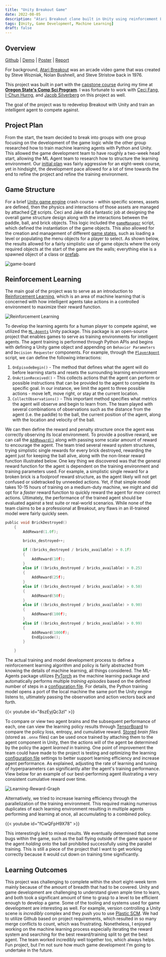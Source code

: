 ```yaml
---
title: "Unity Breakout Game"
date: 2022-08-05
description: "Atari Breakout clone built in Unity using reinforcement Learning for the computer agent"
tags: [Unity, Game Development, Machine Learning]
draft: false
---
```


## Overview
[Github](https://github.com/Minkus-14/ML-Breakout) | [Demo](https://jaredtconnor.github.io/ML-Breakout/) | [Poster](/images/project_images/ml_breakout/ML-Breakout-Poster.pdf) | [Report](/images/project_images/ml_breakout/final-report.pdf)

For background, [Atari Breakout](https://en.wikipedia.org/wiki/Breakout_(video_game)) was an arcade video game that was created by Steve Wozniak, Nolan Bushnell, and Steve Stristow back in 1976. 

This project was built in part with the [capstone course](https://ecampus.oregonstate.edu/soc/ecatalog/ecoursedetail.htm?subject=CS&coursenumber=467&termcode=all) during my time at [**Oregon State's Comp Sci Program**](https://eecs.oregonstate.edu/academic/online-cs-postbacc). I was fortunate to work with [Ceci Fang](https://github.com/CcEeCcIi), [I-Chun Hurng](https://www.linkedin.com/in/ichunhurng/), and [Jacob Silverberg](https://www.linkedin.com/in/jacobsilverberg/) on this project as well.  

The goal of the project was to redevelop Breakout with Unity and train an intelligent agent to compete against.

## Project Plan 
From the start, the team decided to break into groups with one group focusing on the development of the game logic while the other group researched how to train machine learning agents with Python and Unity. This allowed the game development team to have roughly a two-week head start, allowing the ML Agent team to research how to structure the learning environment. Our [initial plan](/files/ML_Breakout_Task.pdf) was fairly aggressive for an eight-week course, yet in hindsight, the development pace allowed for a lot of time towards the end to refine the project and refine the training environment.
  
## Game Structure 
For a brief [Unity game engine](https://en.wikipedia.org/wiki/Unity_(game_engine)) crash course - within specific scenes, assets are defined, then the physics and interactions of those assets are managed by attached [C#](https://docs.microsoft.com/en-us/archive/msdn-magazine/2014/august/unity-developing-your-first-game-with-unity-and-csharp) scripts. Ceci and Jake did a fantastic job at designing the overall game structure design along with the interactions between the paddle, ball, and brick objects. This logic included the [`gameManager`](https://github.com/Minkus-14/ML-Breakout/blob/main/Assets/Scripts/MainScripts/GameManager.cs) script, which defined the instantiation of the game objects. This also allowed for the creation and management of different [game states](https://www.youtube.com/watch?v=4I0vonyqMi8), such as loading a level or populating the menu objects for a player to select. As shown below, the results allowed for a fairly simplistic use of game objects where the only required objects at the start of the game are the walls; everything else is a spawned object of a class or [prefab](https://docs.unity3d.com/Manual/Prefabs.html).

![game-board](/images/project_images/ml_breakout/game-board.png)  

## Reinforcement Learning

The main goal of the project was to serve as an introduction to [Reinforcement Learning](https://en.wikipedia.org/wiki/Reinforcement_learning), which is an area of machine learning that is concerned with how intelligent agents take actions in a controlled environment to maximize their reward function. 

![Reinforcement Learning](/images/project_images/ml_breakout/Reinforcement-Learning.png)

To develop the learning agents for a human player to compete against, we utilized the [`ML-Agents`](https://github.com/Unity-Technologies/ml-agents) Unity package. This package is an open-source project that enables games to serve as training environments for intelligent agents. The agent training is performed through Python APIs and begins with defining a Unity game object and appending on `Behavior Parameters` and `Decision Requester` components. For example, through the [`PlayerAgent`](https://github.com/Minkus-14/ML-Breakout/blob/main/Assets/Scripts/AgentScripts/PlayerAgent.cs) script, we can define the following interactions:

1. `OnEpisodeBegin()` - The method that defines what the agent will do before learning starts and resets the surrounding learning environment 
2. `OnActionReceived()` - This collects actions that the agent can perform or possible instructions that can be provided to the agent to complete its specific goal. In our instance, we limit the agent to three possible actions - move left, move right, or stay at the current location.  
3. `CollectObservations()` - This important method specifies what metrics the agent will observe and begin to learn from. The team played with several combinations of observations such as the distance from the agent (i.e. the paddle) to the ball, the current position of the agent, along with the location and velocity of the ball. 

We can then define the reward and penalty structure once the agent was correctly observing its local environment. To provide a positive reward, we can call the [`AddReward()`](https://github.com/Unity-Technologies/ml-agents/blob/release_19_docs/docs/Learning-Environment-Design-Agents.md#rewards) along with passing some scalar amount of reward to encourage the agent. The team tried several reward system structures, trying simplistic single rewards for every brick destroyed, rewarding the agent just for keeping the ball alive, along with the non-linear reward function illustrated below. One key thing we discovered was that the general reward function for the agent is dependent on the training environment and training parameters used. For example, a simplistic single reward for a broken brick is a foolproof reward structure, as the agent likely will not get confused or sidetracked by unneeded actions. Yet, if that simple model takes 10-15 hours of training on a medium-duty machine, we might and did opt for a _faster_ reward function to quickly reward the agent for _more_ correct actions. Ultimately, the performance of the trained agent should be evaluated against a test suite or real-world scenarios. While none of the team claims to be a professional at Breakout, any flaws in an ill-trained model were fairly quickly seen.


```c
public void BrickDestroyed()
    {
        AddReward(1.0f);

        bricks_destroyed++; 

        if ((bricks_destroyed / bricks_available) > 0.1f)
        {
            AddReward(10f);
        } 
        else if ((bricks_destroyed / bricks_available) > 0.25)
        {
            AddReward(25f);
        }
        else if ((bricks_destroyed / bricks_available) > 0.50)
        {
            AddReward(50f);
        }
        else if ((bricks_destroyed / bricks_available) > 0.90)
        {
            AddReward(100f);
        }
        else if ((bricks_destroyed / bricks_available) > 0.99)
        {
            AddReward(1000f);
            EndEpisode();
        }

    }
```

The actual training and model development process to define a reinforcement learning algorithm and policy is fairly abstracted from knowing the details of machine learning, all things considered. The ML-Agents package utilizes [PyTorch](https://pytorch.org/) as the machine learning package and automatically performs multiple *training episodes* based on the defined number of steps in a [configuration file](https://github.com/Minkus-14/ML-Breakout/blob/main/paddle-agent-config.yaml). For details, the Python training model opens a port of the local machine the same port the Unity engine listens to, ultimately passing the observation and action vectors back and forth.  

{{< youtube id="8szEyjQc3zI" >}} 

To compare or view two agent brains and the subsequent performance of each, one can view the learning policy results through [TensorBoard](https://github.com/Unity-Technologies/ml-agents/blob/release_19_docs/docs/Using-Tensorboard.md) to compare the policy loss, entropy, and cumulative reward. [Stored](https://github.com/Minkus-14/ML-Breakout/tree/main/Assets/PlayerBrains) _brain files_ (stored as `.onnx` files) can be used once trained by attaching them to the agent component in Unity, then the actions will of the agent be determined by the policy the agent *learned* in training. One point of improvement the team could have made to the project is testing and optimizing the learning [configuration file](https://github.com/Unity-Technologies/ml-agents/blob/release_19_docs/docs/Training-Configuration-File.md) settings to better support learning efficiency and increase agent performance. As explained, adjusting the rate of learning and tuning of hyperparameters can significantly alter the agent's training performance. View below for an example of our best-performing agent illustrating a very consistent cumulative reward over time. 

![Learning-Reward-Graph](/images/project_images/ml_breakout/training-reward.png) 

Alternatively, we tried to increase learning efficiency through the parallelization of the training environment. This required making numerous duplicates of each learning environment resulting in multiple agents performing and learning at once, all accumulating to a combined policy.

{{< youtube id="fCwQFpH9X78" >}} 

This interestingly led to mixed results. We eventually determined that some bugs within the game, such as the ball flying outside of the game space or the agent *holding* onto the ball prohibited successfully using the parallel training. This is still a piece of the project that I want to get working correctly because it would cut down on training time significantly. 
 
## Learning Outcomes 
This project was challenging to complete within the short eight-week term mainly because of the amount of breadth that had to be covered. Unity and game development are challenging to understand given ample time to learn, and both took a significant amount of time to grasp to a level to be efficient enough to develop a game. Some of the tooling and systems used for game development are interesting as well. For example, version controlling a Unity scene is *incredibly* complex and they push you to use [Plastic SCM](https://www.plasticscm.com/). We had to utilize Github based on project requirements, which resulted in so many merge conflicts to count, which was frustrating. Nonetheless, I enjoyed working on the machine learning process especially iterating the reward system and searching for the best reward/training split to get the best agent. The team worked incredibly well together too, which always helps. Fun project, but I'm not sure how much game development I'm going to undertake in the future. 


